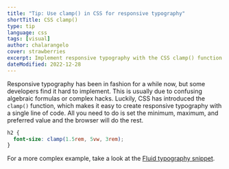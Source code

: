 ```yaml
---
title: "Tip: Use clamp() in CSS for responsive typography"
shortTitle: CSS clamp()
type: tip
language: css
tags: [visual]
author: chalarangelo
cover: strawberries
excerpt: Implement responsive typography with the CSS clamp() function.
dateModified: 2022-12-28
---
```


Responsive typography has been in fashion for a while now, but some developers find it hard to implement. This is usually due to confusing algebraic formulas or complex hacks. Luckily, CSS has introduced the `clamp()` function, which makes it easy to create responsive typography with a single line of code. All you need to do is set the minimum, maximum, and preferred value and the browser will do the rest.

```css
h2 {
  font-size: clamp(1.5rem, 5vw, 3rem);
}
```

For a more complex example, take a look at the [Fluid typography snippet](/css/s/fluid-typography).
